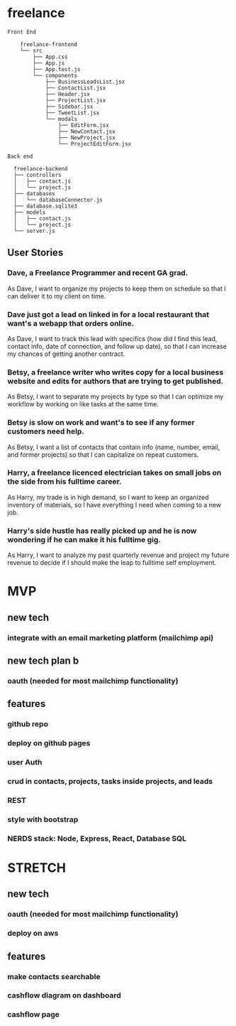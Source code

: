 # freelance

```
Front End

    freelance-frontend
    └── src
        ├── App.css
        ├── App.js
        ├── App.test.js
        └── components
            ├── BusinessLeadsList.jsx
            ├── ContactList.jsx
            ├── Header.jsx
            ├── ProjectList.jsx
            ├── Sidebar.jsx
            ├── TweetList.jsx
            └── modals
                ├── EditForm.jsx
                ├── NewContact.jsx
                ├── NewProject.jsx
                └── ProjectEditForm.jsx
```

``` 
Back end

  freelance-backend
  ├── controllers
  │   ├── contact.js
  │   └── project.js
  ├── databases
  │   └── databaseConnector.js
  ├── database.sqlite3
  ├── models
  │   ├── contact.js
  │   └── project.js
  └── server.js
```


## User Stories
### Dave, a Freelance Programmer and recent GA grad.
As Dave, I want to organize my projects to keep them on schedule so that I can deliver it to my client on time.
### Dave just got a lead on linked in for a local restaurant that want's a webapp that orders online.
As Dave, I want to track this lead with specifics (how did I find this lead, contact info, date of connection, and follow up date), so that I can increase my chances of getting another contract.

### Betsy, a freelance writer who writes copy for a local business website and edits for authors that are trying to get published.
As Betsy, I want to separate my projects by type so that I can optimize my workflow by working on like tasks at the same time.
### Betsy is slow on work and want's to see if any former customers need help.
As Betsy, I want a list of contacts that contain info (name, number, email, and former projects) so that I can capitalize on repeat customers.

### Harry, a freelance licenced electrician takes on small jobs on the side from his fulltime career.
As Harry, my trade is in high demand, so I want to keep an organized inventory of materials, so I have everything I need when coming to a new job.
### Harry's side hustle has really picked up and he is now wondering if he can make it his fulltime gig.
As Harry, I want to analyze my past quarterly revenue and project my future revenue to decide if I should make the leap to fulltime self employment.

# MVP
## new tech
### integrate with an email marketing platform (mailchimp api)
## new tech plan b
### oauth (needed for most mailchimp functionality)

## features
### github repo
### deploy on github pages
### user Auth 
### crud in contacts, projects, tasks inside projects, and leads
### REST
### style with bootstrap
### NERDS stack: Node, Express, React, Database SQL


# STRETCH
## new tech
### oauth (needed for most mailchimp functionality)
### deploy on aws

## features
### make contacts searchable
### cashflow diagram on dashboard
### cashflow page
